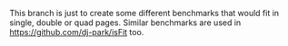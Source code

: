 This branch is just to create some different benchmarks that would fit in single, double or quad pages.
Similar benchmarks are used in https://github.com/dj-park/isFit too.
